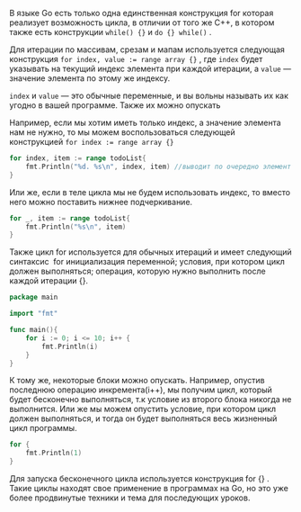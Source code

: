 В языке Go есть только одна единственная конструкция for которая реализует возможность цикла, в отличии от того же С++, в котором также есть конструкции `while() {}` и `do {} while()` .

Для итерации по массивам, срезам и мапам используется следующая конструкция `for index, value := range array {}` , где `index` будет указывать на текущий индекс элемента при каждой итерации, а `value` — значение элемента по этому же индексу.

`index` и `value` — это обычные переменные, и вы вольны называть их как угодно в вашей программе. Также их можно опускать

Например, если мы хотим иметь только индекс, а значение элемента нам не нужно, то мы можем воспользоваться следующей конструкцией `for index := range array {}`

```go
for index, item := range todoList{
	fmt.Println("%d. %s\n", index, item) //выводит по очередно элемент и его индекс
}
```

Или же, если в теле цикла мы не будем использовать индекс, то вместо него можно поставить нижнее подчеркивание.
```go
for _, item := range todoList{
	fmt.Println("%s\n", item)
}
```

Также цикл for используется для обычных итераций и имеет следующий синтаксис  for инициализация переменной; условия, при котором цикл должен выполняться; операция, которую нужно выполнить после каждой итерации {}.

```go
package main

import "fmt"

func main(){
	for i := 0; i <= 10; i++ {
		fmt.Println(i)
	}
}
```

К тому же, некоторые блоки можно опускать. Например, опустив последнюю операцию инкремента(i++), мы получим цикл, который будет бесконечно выполняться, т.к условие из второго блока никогда не выполнится.
Или же мы можем опустить условие, при котором цикл должен выполняться, и тогда он будет выполняться весь жизненный цикл программы.

```go
for {
	fmt.Println(1)
}
```
Для запуска бесконечного цикла используется конструкция for {} . Такие циклы находят свое применение в программах на Go, но это уже более продвинутые техники и тема для последующих уроков.